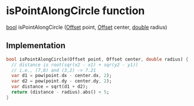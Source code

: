 


# isPointAlongCircle function










[bool](https://api.flutter.dev/flutter/dart-core/bool-class.html) isPointAlongCircle
([Offset](https://api.flutter.dev/flutter/dart-ui/Offset-class.html) point, [Offset](https://api.flutter.dev/flutter/dart-ui/Offset-class.html) center, [double](https://api.flutter.dev/flutter/dart-core/double-class.html) radius)






## Implementation

```dart
bool isPointAlongCircle(Offset point, Offset center, double radius) {
  // distance is root(sqr(x2 - x1) + sqr(y2 - y1))
  // i.e., (7,8) and (3,2) -> 7.21
  var d1 = pow(point.dx - center.dx, 2);
  var d2 = pow(point.dy - center.dy, 2);
  var distance = sqrt(d1 + d2);
  return (distance - radius).abs() < 5;
}
```







